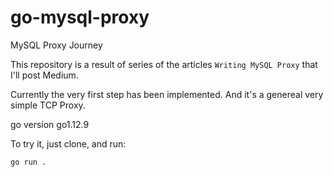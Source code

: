 # go-mysql-proxy
MySQL Proxy Journey

This repository is a result of series of the articles `Writing MySQL Proxy` that I'll post Medium.

Currently the very first step has been implemented. And it's a genereal very simple TCP Proxy.

go version go1.12.9

To try it, just clone, and run:

```
go run .
```

